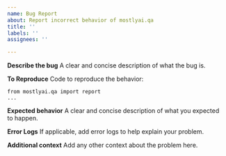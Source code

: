 ```yaml
---
name: Bug Report
about: Report incorrect behavior of mostlyai.qa
title: ''
labels: ''
assignees: ''

---
```


**Describe the bug**
A clear and concise description of what the bug is.

**To Reproduce**
Code to reproduce the behavior:
```
from mostlyai.qa import report
...
```

**Expected behavior**
A clear and concise description of what you expected to happen.

**Error Logs**
If applicable, add error logs to help explain your problem.

**Additional context**
Add any other context about the problem here.
